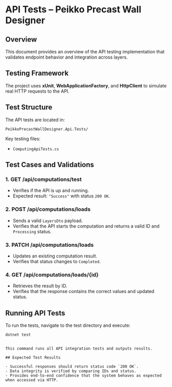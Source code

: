 # API Tests – Peikko Precast Wall Designer

## Overview

This document provides an overview of the API testing implementation that validates endpoint behavior and integration across layers.

## Testing Framework

The project uses **xUnit**, **WebApplicationFactory**, and **HttpClient** to simulate real HTTP requests to the API.

## Test Structure

The API tests are located in:

```
PeikkoPrecastWallDesigner.Api.Tests/
```

Key testing files:

- `ComputingApiTests.cs`

## Test Cases and Validations

### 1. **GET /api/computations/test**

- Verifies if the API is up and running.
- Expected result: `"Success"` with status `200 OK`.

### 2. **POST /api/computations/loads**

- Sends a valid `LayersDto` payload.
- Verifies that the API starts the computation and returns a valid ID and `Processing` status.

### 3. **PATCH /api/computations/loads**

- Updates an existing computation result.
- Verifies that status changes to `Completed`.

### 4. **GET /api/computations/loads/{id}**

- Retrieves the result by ID.
- Verifies that the response contains the correct values and updated status.

## Running API Tests

To run the tests, navigate to the test directory and execute:

```sh
dotnet test
```
```

This command runs all API integration tests and outputs results.

## Expected Test Results

- Successful responses should return status code `200 OK`.
- Data integrity is verified by comparing IDs and status.
- Provides end-to-end confidence that the system behaves as expected when accessed via HTTP.
